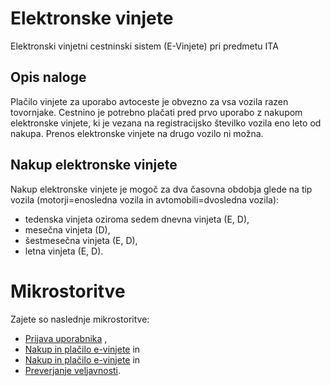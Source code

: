 # Elektronske vinjete #
Elektronski vinjetni cestninski sistem (E-Vinjete) pri predmetu ITA
## Opis naloge ##
Plačilo vinjete za uporabo avtoceste je obvezno za vsa vozila razen tovornjake.
Cestnino je potrebno plačati pred prvo uporabo z nakupom elektronske vinjete, ki je vezana na registracijsko številko vozila eno leto od nakupa.
Prenos elektronske vinjete na drugo vozilo ni možna.

## Nakup elektronske vinjete ###
Nakup elektronske vinjete je mogoč za dva časovna obdobja glede na tip vozila (motorji=enosledna vozila in avtomobili=dvosledna vozila): 
* tedenska vinjeta oziroma sedem dnevna vinjeta (E, D),
* mesečna vinjeta (D),
* šestmesečna vinjeta (E, D),
* letna vinjeta (E, D).

# Mikrostoritve #
Zajete so naslednje mikrostoritve:
- [Prijava uporabnika](https://github.com/masicstefan/ita/tree/main/microservices/authentication "Prijava v sistem") ,
- [Nakup in plačilo e-vinjete](https://github.com/NJersic/e-vinjete/tree/main/microservices/nakupin "Nakup in plačilo e-vinjete") in
- [Nakup in plačilo e-vinjete](https://github.com/NJersic/e-vinjete/tree/main/microservices/nakup "Nakup in plačilo e-vinjete") in
- [Preverjanje veljavnosti](https://github.com/NJersic/e-vinjete/tree/main/microservices/veljavnost "Preverjanje veljavnosti e-vinjete").

